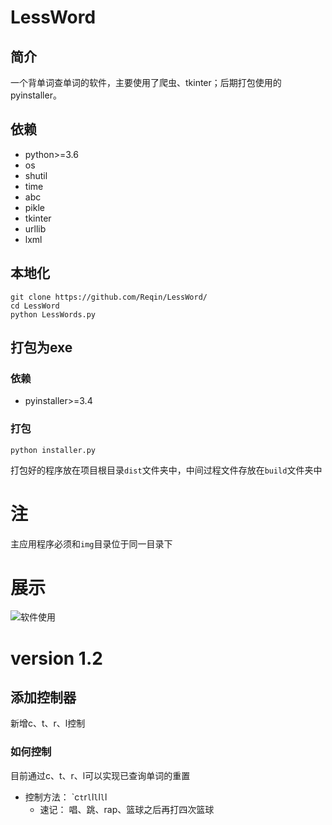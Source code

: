 # LessWord
## 简介
一个背单词查单词的软件，主要使用了爬虫、tkinter；后期打包使用的pyinstaller。
## 依赖
* python>=3.6
* os
* shutil
* time
* abc
* pikle
* tkinter
* urllib
* lxml
## 本地化
```
git clone https://github.com/Reqin/LessWord/
cd LessWord
python LessWords.py
```
## 打包为exe
### 依赖
* pyinstaller>=3.4
### 打包
```
python installer.py
```
打包好的程序放在项目根目录`dist`文件夹中，中间过程文件存放在`build`文件夹中

# 注
主应用程序必须和`img`目录位于同一目录下

# 展示
![软件使用](https://user-images.githubusercontent.com/27119852/59552488-38bb5180-8fba-11e9-8dd0-8d8eb4d6d883.gif)

# version 1.2
## 添加控制器
新增c、t、r、l控制
### 如何控制
目前通过c、t、r、l可以实现已查询单词的重置
* 控制方法：
  `c``t``r``l``l``l``l``l``l
  * 速记：
    唱、跳、rap、篮球之后再打四次篮球
  
